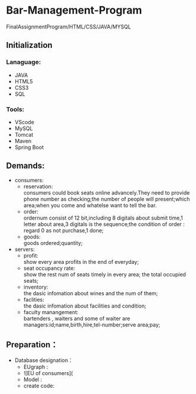 # Bar-Management-Program
FinalAssignmentProgram/HTML/CSS/JAVA/MYSQL
## Initialization
### Lanaguage:
   * JAVA 
   * HTML5
   * CSS3 
   * SQL 
### Tools:
   * VScode
   * MySQL 
   * Tomcat
   * Maven 
   * Spring Boot
## Demands:  
+ consumers:  
    + reservation:<br>
    consumers could book seats online advancely.They need to provide phone number as checking;the number of people will present;which area;when you come and whatelse want to tell the bar.
    + order:<br>
    ordernum consist of 12 bit,including 8 digitals about submit time,1 letter about area,3 digitals is the sequence;the condition of order : regard 0 as not purchase,1 done;
    + goods:<br>
    goods ordered;quantity;
+ servers:
    + profit:<br>
    show every area profits in the end of everyday; 
    + seat occupancy rate:<br>
    show the rest num of seats timely in every area; the total occupied seats; 
    + inventory:<br>
    the dasic infomation about wines and the num of them;
    + faclities:<br>
    the dasic infomation about facilities and condition;
    + faculty manangement:<br>
    bartenders , waiters and some of waiter are managers:id;name,birth,hire,tel-number;serve area;pay;
   
## Preparation：  
+ Database designation：  
    + EUgraph :
    - ![EU of consumers](
    + Model :
    + create code:
